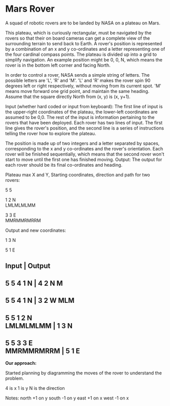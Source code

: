 # Mars Rover

A squad of robotic rovers are to be landed by NASA on a plateau on Mars.

This plateau, which is curiously rectangular, must be navigated by the rovers so that their on board cameras can get a complete view of the surrounding terrain to send back to Earth.
A rover's position is represented by a combination of an x and y co-ordinates and a letter representing one of the four cardinal compass points. The plateau is divided up into a grid to simplify navigation. An example position might be 0, 0, N, which means the rover is in the bottom left corner and facing North.

In order to control a rover, NASA sends a simple string of letters. The possible letters are 'L', 'R' and 'M'. 'L' and 'R' makes the rover spin 90 degrees left or right respectively, without moving from its current spot.
'M' means move forward one grid point, and maintain the same heading.
Assume that the square directly North from (x, y) is (x, y+1).

Input (whether hard coded or input from keyboard):
The first line of input is the upper-right coordinates of the plateau, the lower-left coordinates are assumed to be 0,0.
The rest of the input is information pertaining to the rovers that have been deployed. Each rover has two lines of input. The first line gives the rover's position, and the second line is a series of instructions telling the rover how to explore the plateau.

The position is made up of two integers and a letter separated by spaces, corresponding to the x and y co-ordinates and the rover's orientation.
Each rover will be finished sequentially, which means that the second rover won't start to move until the first one has finished moving.
Output:
The output for each rover should be its final co-ordinates and heading.

Plateau max X and Y, Starting coordinates, direction and path for two rovers:  


5 5  

1 2 N  
LMLMLMLMM  

3 3 E  
MMRMMRMRRM  

Output and new coordinates:

1 3 N

5 1 E




Input      |  Output
----------------------
5 5 
4 1 N      |  4 2 N 
M
----------------------
5 5
4 1 N      | 3 2 W
MLM 
----------------------
5 5 
1 2 N  
LMLMLMLMM  |  1 3 N
----------------------
5 5
3 3 E  
MMRMMRMRRM |  5 1 E
----------------------

**Our approach:**

Started planning by diagramming the moves of the rover to understand the problem. 

4 is x 
1 is y 
N is the direction 

Notes: 
north +1 on y 
south -1 on y 
east +1 on x
west -1 on x







